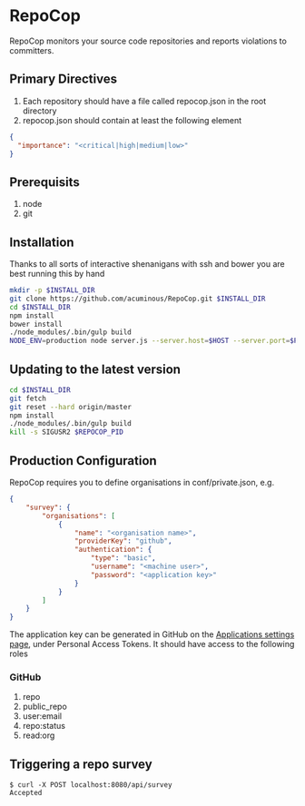 # RepoCop
RepoCop monitors your source code repositories and reports violations to committers.

## Primary Directives
1. Each repository should have a file called repocop.json in the root directory
1. repocop.json should contain at least the following element
```json
{
  "importance": "<critical|high|medium|low>"
}
```
## Prerequisits
1. node
1. git

## Installation
Thanks to all sorts of interactive shenanigans with ssh and bower you are best running this by hand
```bash
mkdir -p $INSTALL_DIR
git clone https://github.com/acuminous/RepoCop.git $INSTALL_DIR
cd $INSTALL_DIR
npm install
bower install
./node_modules/.bin/gulp build
NODE_ENV=production node server.js --server.host=$HOST --server.port=$PORT
```

## Updating to the latest version
```bash
cd $INSTALL_DIR
git fetch
git reset --hard origin/master  
npm install
./node_modules/.bin/gulp build
kill -s SIGUSR2 $REPOCOP_PID
```

## Production Configuration
RepoCop requires you to define organisations in conf/private.json, e.g.
```json
{
    "survey": {
        "organisations": [
            {
                "name": "<organisation name>",
                "providerKey": "github",
                "authentication": {
                    "type": "basic",
                    "username": "<machine user>",
                    "password": "<application key>"
                }
            }          
        ]
    }
}
```

The application key can be generated in GitHub on the [Applications settings page](https://github.com/settings/applications), under Personal Access Tokens. It should have access to the following roles

### GitHub
 1. repo
 1. public_repo
 1. user:email
 1. repo:status
 1. read:org

## Triggering a repo survey
```
$ curl -X POST localhost:8080/api/survey
Accepted
```
